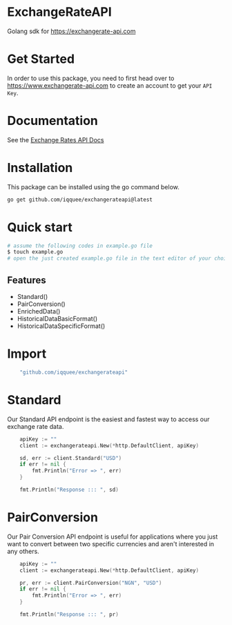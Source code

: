 # ExchangeRateAPI
Golang sdk for https://exchangerate-api.com

# Get Started
In order to use this package, you need to first head over to https://www.exchangerate-api.com to create an account to get your `API Key`.
# Documentation
See the [Exchange Rates API Docs](https://www.exchangerate-api.com/docs/overview)

# Installation
This package can be installed using the go command below.
```sh
go get github.com/iqquee/exchangerateapi@latest
```
# Quick start
```sh
# assume the following codes in example.go file
$ touch example.go
# open the just created example.go file in the text editor of your choice
```
## Features
- Standard()
- PairConversion()
- EnrichedData()
- HistoricalDataBasicFormat()
- HistoricalDataSpecificFormat()
  
# Import 
```go
    "github.com/iqquee/exchangerateapi"
```
# Standard
Our Standard API endpoint is the easiest and fastest way to access our exchange rate data.
```go
    apiKey := ""
	client := exchangerateapi.New(*http.DefaultClient, apiKey)

	sd, err := client.Standard("USD")
	if err != nil {
		fmt.Println("Error => ", err)
	}

	fmt.Println("Response ::: ", sd)
```

# PairConversion
Our Pair Conversion API endpoint is useful for applications where you just want to convert between two specific currencies and aren't interested in any others.
```go
    apiKey := ""
	client := exchangerateapi.New(*http.DefaultClient, apiKey)

	pr, err := client.PairConversion("NGN", "USD")
	if err != nil {
		fmt.Println("Error => ", err)
	}

	fmt.Println("Response ::: ", pr)
```
